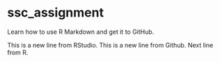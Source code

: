 # ssc_assignment
Learn how to use R Markdown and get it to GitHub.

This is a new line from RStudio.
This is a new line from Github.
Next line from R.
